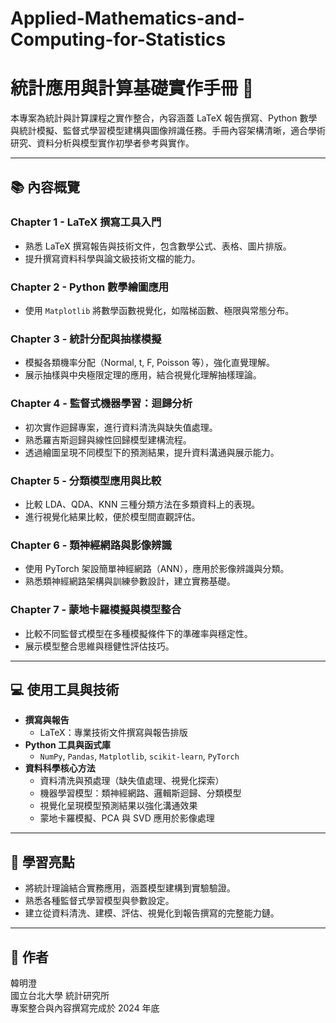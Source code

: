 # Applied-Mathematics-and-Computing-for-Statistics
# 統計應用與計算基礎實作手冊 📘

本專案為統計與計算課程之實作整合，內容涵蓋 LaTeX 報告撰寫、Python 數學與統計模擬、監督式學習模型建構與圖像辨識任務。手冊內容架構清晰，適合學術研究、資料分析與模型實作初學者參考與實作。

---

## 📚 內容概覽

### Chapter 1 - LaTeX 撰寫工具入門
- 熟悉 LaTeX 撰寫報告與技術文件，包含數學公式、表格、圖片排版。
- 提升撰寫資料科學與論文級技術文檔的能力。

### Chapter 2 - Python 數學繪圖應用
- 使用 `Matplotlib` 將數學函數視覺化，如階梯函數、極限與常態分布。

### Chapter 3 - 統計分配與抽樣模擬
- 模擬各類機率分配（Normal, t, F, Poisson 等），強化直覺理解。
- 展示抽樣與中央極限定理的應用，結合視覺化理解抽樣理論。

### Chapter 4 - 監督式機器學習：迴歸分析
- 初次實作迴歸專案，進行資料清洗與缺失值處理。
- 熟悉羅吉斯迴歸與線性回歸模型建構流程。
- 透過繪圖呈現不同模型下的預測結果，提升資料溝通與展示能力。

### Chapter 5 - 分類模型應用與比較
- 比較 LDA、QDA、KNN 三種分類方法在多類資料上的表現。
- 進行視覺化結果比較，便於模型間直觀評估。

### Chapter 6 - 類神經網路與影像辨識
- 使用 PyTorch 架設簡單神經網路（ANN），應用於影像辨識與分類。
- 熟悉類神經網路架構與訓練參數設計，建立實務基礎。

### Chapter 7 - 蒙地卡羅模擬與模型整合
- 比較不同監督式模型在多種模擬條件下的準確率與穩定性。
- 展示模型整合思維與穩健性評估技巧。

---

## 💻 使用工具與技術

- **撰寫與報告**
  - LaTeX：專業技術文件撰寫與報告排版
- **Python 工具與函式庫**
  - `NumPy`, `Pandas`, `Matplotlib`, `scikit-learn`, `PyTorch`
- **資料科學核心方法**
  - 資料清洗與預處理（缺失值處理、視覺化探索）
  - 機器學習模型：類神經網路、邏輯斯迴歸、分類模型
  - 視覺化呈現模型預測結果以強化溝通效果
  - 蒙地卡羅模擬、PCA 與 SVD 應用於影像處理

---

## 🧠 學習亮點

- 將統計理論結合實務應用，涵蓋模型建構到實驗驗證。
- 熟悉各種監督式學習模型與參數設定。
- 建立從資料清洗、建模、評估、視覺化到報告撰寫的完整能力鏈。

---

## 📎 作者

韓明澄  
國立台北大學 統計研究所  
專案整合與內容撰寫完成於 2024 年底
